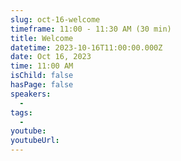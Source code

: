 ```yaml
---
slug: oct-16-welcome
timeframe: 11:00 - 11:30 AM (30 min)
title: Welcome
datetime: 2023-10-16T11:00:00.000Z
date: Oct 16, 2023
time: 11:00 AM
isChild: false
hasPage: false
speakers:
  -
tags:
  -
youtube:
youtubeUrl:
---
```

